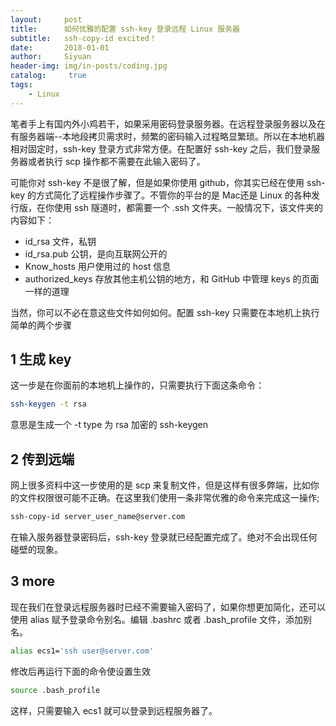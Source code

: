 ```yaml
---
layout:     post
title:      如何优雅的配置 ssh-key 登录远程 Linux 服务器
subtitle:   ssh-copy-id excited！
date:       2018-01-01
author:     Siyuan
header-img: img/in-posts/coding.jpg
catalog:     true
tags:
    - Linux
---
```


笔者手上有国内外小鸡若干，如果采用密码登录服务器。在远程登录服务器以及在有服务器端--本地段拷贝需求时，频繁的密码输入过程略显繁琐。所以在本地机器相对固定时，ssh-key 登录方式非常方便。在配置好 ssh-key 之后，我们登录服务器或者执行 scp 操作都不需要在此输入密码了。

可能你对 ssh-key 不是很了解，但是如果你使用 github，你其实已经在使用 ssh-key 的方式简化了远程操作步骤了。不管你的平台的是 Mac还是 Linux 的各种发行版，在你使用 ssh 隧道时，都需要一个 .ssh 文件夹。一般情况下，该文件夹的内容如下：

- id_rsa 文件，私钥
- id_rsa.pub 公钥，是向互联网公开的
- Know_hosts 用户使用过的 host 信息
- authorized_keys 存放其他主机公钥的地方，和 GitHub 中管理 keys 的页面一样的道理

当然，你可以不必在意这些文件如何如何。配置 ssh-key 只需要在本地机上执行简单的两个步骤

## 1 生成 key

这一步是在你面前的本地机上操作的，只需要执行下面这条命令：

~~~bash
ssh-keygen -t rsa
~~~

意思是生成一个 -t type 为 rsa 加密的 ssh-keygen

## 2 传到远端

网上很多资料中这一步使用的是 scp 来复制文件，但是这样有很多弊端，比如你的文件权限很可能不正确。在这里我们使用一条非常优雅的命令来完成这一操作;

~~~Bash
ssh-copy-id server_user_name@server.com
~~~

在输入服务器登录密码后，ssh-key 登录就已经配置完成了。绝对不会出现任何碰壁的现象。

## 3 more

现在我们在登录远程服务器时已经不需要输入密码了，如果你想更加简化，还可以使用 alias 赋予登录命令别名。编辑 .bashrc 或者 .bash_profile 文件，添加别名。

~~~bash
alias ecs1='ssh user@server.com'
~~~

修改后再运行下面的命令使设置生效

~~~Bash
source .bash_profile
~~~

这样，只需要输入 ecs1 就可以登录到远程服务器了。